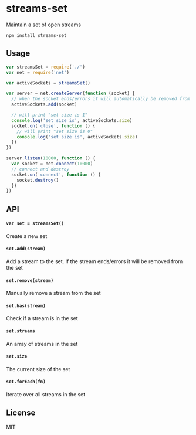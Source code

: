 # streams-set

Maintain a set of open streams

```
npm install streams-set
```

## Usage

``` js
var streamsSet = require('./')
var net = require('net')

var activeSockets = streamsSet()

var server = net.createServer(function (socket) {
  // when the socket ends/errors it will automatically be removed from the set
  activeSockets.add(socket)

  // will print "set size is 1"
  console.log('set size is', activeSockets.size)
  socket.on('close', function () {
    // will print "set size is 0"
    console.log('set size is', activeSockets.size)
  })
})

server.listen(10000, function () {
  var socket = net.connect(10000)
  // connect and destroy
  socket.on('connect', function () {
    socket.destroy()
  })
})
```

## API

#### `var set = streamsSet()`

Create a new set

#### `set.add(stream)`

Add a stream to the set. If the stream ends/errors it will be removed from the set

#### `set.remove(stream)`

Manually remove a stream from the set

#### `set.has(stream)`

Check if a stream is in the set

#### `set.streams`

An array of streams in the set

#### `set.size`

The current size of the set

#### `set.forEach(fn)`

Iterate over all streams in the set

## License

MIT
